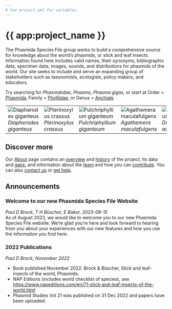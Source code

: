 ```yaml
---
# See project.yml for variables.
---
```


# {{ app:project_name }}

The Phasmida Species File group works to build a comprehensive source for knowledge about the world’s phasmids, or stick and leaf insects. Information found here includes valid names, their synonyms, bibliographic data, specimen data, images, sounds, and distributions for phasmids of the world. Our site seeks to include and serve an expanding group of stakeholders such as taxonomists, ecologists, policy makers, and educators.

<autocomplete-otu class="w-full sm:w-96" placeholder="Search by taxon name"/>

Try searching for _Phasmatidae_, _Phasma_, _Phasma gigas_, or start at Order = [Phasmida](/otus/851140/overview), Family = [Phylliidae](/otus/852747/overview), or Genus = [Anchiale](/otus/853195/overview).

<table>
  <tbody>
    <tr>
      <td valign="top">
        <img 
          alt="Diapherodes giganteus" 
          src="https://sfg.taxonworks.org/s/75kh41" 
          class="border-none"
        >
        <div class="text-center">
          <em>Diapherodes giganteus</em>
        </div>
      </td>
      <td>
        <img 
          alt="Pterinoxylus crassus"
          src="https://sfg.taxonworks.org/s/lsewmx"
          class="border-none"
        >
        <div class="text-center">
          <em>Pterinoxylus crassus</em>
        </div>
      </td>
      <td>
        <img 
          alt="Pulchriphyllium giganteum"
          src="https://sfg.taxonworks.org/s/opk4qj"
          class="border-none"
        >
        <div class="text-center">
          <em>Pulchriphyllium giganteum</em>
        </div>
      </td>
      <td>
        <img 
          alt="Agathemera maculafulgens"
          src="https://sfg.taxonworks.org/s/zz3pr9"
          class="border-none"
        >
        <div class="text-center">
          <em>Agathemera maculafulgens</em>
        </div>
      </td>
      <td>
        <img 
          alt="Dryococelus australis"
          src="https://sfg.taxonworks.org/s/mw7c4m"
          class="border-none"
        >
        <div class="text-center">
          <em>Dryococelus australis</em>
        </div>
      </td>
    </tr>
  </tbody>
</table>

## Discover more

Our [About](about) page contains an [overview](about#overview) and [history](about#history) of the project, its data and [gaps](about#gaps-as-opportunity), and information about the [team](about#team) and how _you_ can [contribute](about#contribute-or-get-help). You can also [contact us](about#contribute-or-get-help) or [get help](about#contribute-or-get-help).

## Announcements

### Welcome to our new Phasmida Species File Website

_Paul D Brock, T H Büscher, E Baker, 2023-08-15_  
As of August 2023, we would like to welcome you to our new Phasmida Species File website. We’re glad you’re here and look forward to hearing from you about your experiences with our new features and how you use the information you find here.

### 2022 Publications

_Paul D Brock, November 2022_

- Book published November 2022: Brock & Büscher, Stick and leaf-insects of the world, Phasmids.
- NAP Editions (includes world checklist of species), see https://www.napeditions.com/en/71-stick-and-leaf-insects-of-the-world.html
- Phasmid Studies Vol 21 was published on 31 Dec 2022 and papers have been uploaded.
